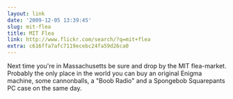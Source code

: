 ```yaml
---
layout: link
date: '2009-12-05 13:39:45'
slug: mit-flea
title: MIT Flea
link: http://www.flickr.com/search/?q=mit+flea
extra: c616ffa7afc7119ecebc24fa59d26ca0
---
```


Next time you're in Massachusetts be sure and drop by the MIT flea-market. Probably the only place in the world you can buy an original Enigma machine, some cannonballs, a "Boob Radio" and a Spongebob Squarepants PC case on the same day.
